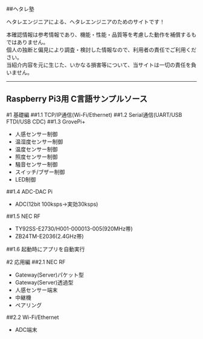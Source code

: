 ##ヘタレ塾

ヘタレエンジニアによる、ヘタレエンジニアのためのサイトです！   

本確認情報は参考情報であり、機能・性能・品質等を考慮した動作を補償するもではありません。   
個人の独断と偏見により調査・検討した情報なので、利用者の責任でご利用ください。   
当紹介内容を元に生じた、いかなる損害等について、当サイトは一切の責任を負いません。   

-----
Raspberry Pi3用 C言語サンプルソース
-----

#1 基礎編
##1.1 TCP/IP通信(Wi-Fi/Ethernet)
##1.2 Serial通信(UART/USB FTDI/USB CDC)
##1.3 GrovePi+
* 人感センサー制御
* 温湿度センサー制御
* 温度センサー制御
* 照度センサー制御
* 騒音センサー制御
* スイッチ/ブザー制御
* LED制御

##1.4 ADC-DAC Pi
* ADC(12bit 100ksps→実効30ksps)

##1.5 NEC RF
* TY92SS-E2730/H001-000013-005(920MHz帯)
* ZB24TM-E2036(2.4GHz帯)

##1.6 起動時にアプリを自動実行

#2 応用編
##2.1 NEC RF
* Gateway(Server)パケット型
* Gateway(Server)透過型
* 人感センサー端末
* 中継機
* ペアリング

##2.2 Wi-Fi/Ethernet
* ADC端末

